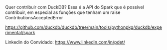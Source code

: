Quer contribuir com DuckDB? Essa é a API do Spark que é possível contribuir, em especial as funções que tenham um raise ContributionsAcceptedError

https://github.com/duckdb/duckdb/tree/main/tools/pythonpkg/duckdb/experimental/spark 

Linkedin do Convidado:
https://www.linkedin.com/in/pdet/